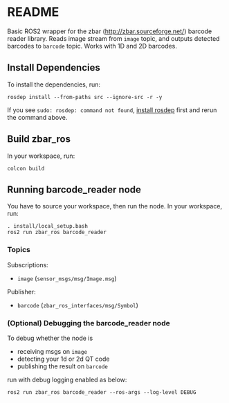 # README #

Basic ROS2 wrapper for the zbar (http://zbar.sourceforge.net/) barcode reader library. Reads image stream from `image` topic, and outputs detected barcodes to `barcode` topic. Works with 1D and 2D barcodes.

## Install Dependencies

To install the dependencies, run:

```
rosdep install --from-paths src --ignore-src -r -y
```


If you see `sudo: rosdep: command not found`, [install rosdep](https://docs.ros.org/en/foxy/Installation/Ubuntu-Install-Binary.html#installing-and-initializing-rosdep) first and rerun the command above.

## Build zbar_ros

In your workspace, run:

```
colcon build
```


## Running barcode_reader node

You have to source your workspace, then run the node. In your workspace, run:

```
. install/local_setup.bash
ros2 run zbar_ros barcode_reader
```

### Topics

Subscriptions:
* `image` (`sensor_msgs/msg/Image.msg`)

Publisher:
* `barcode` (`zbar_ros_interfaces/msg/Symbol`)


### (Optional) Debugging the barcode_reader node

To debug whether the node is
* receiving msgs on `image`
* detecting your 1d or 2d QT code
* publishing the result on `barcode`

run with debug logging enabled as below:

```
ros2 run zbar_ros barcode_reader --ros-args --log-level DEBUG
```

